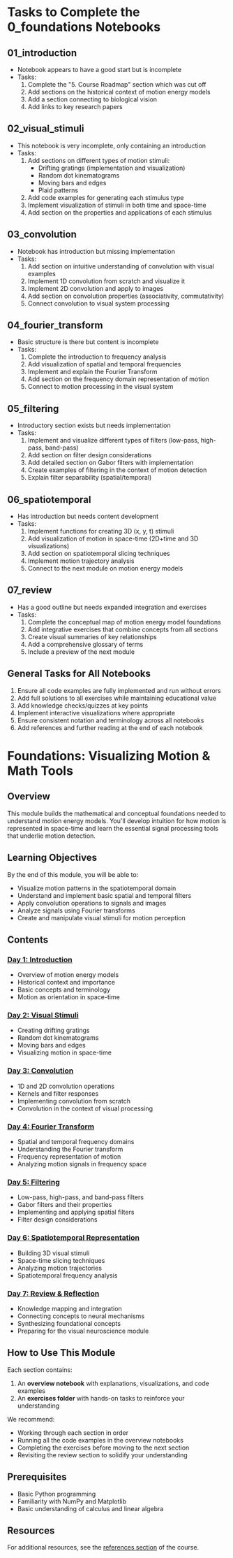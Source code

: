 # Tasks to Complete the 0_foundations Notebooks

## 01_introduction
- Notebook appears to have a good start but is incomplete
- Tasks:
  1. Complete the "5. Course Roadmap" section which was cut off
  2. Add sections on the historical context of motion energy models
  3. Add a section connecting to biological vision
  4. Add links to key research papers

## 02_visual_stimuli
- This notebook is very incomplete, only containing an introduction
- Tasks:
  1. Add sections on different types of motion stimuli:
     - Drifting gratings (implementation and visualization)
     - Random dot kinematograms
     - Moving bars and edges
     - Plaid patterns
  2. Add code examples for generating each stimulus type
  3. Implement visualization of stimuli in both time and space-time
  4. Add section on the properties and applications of each stimulus

## 03_convolution
- Notebook has introduction but missing implementation
- Tasks:
  1. Add section on intuitive understanding of convolution with visual examples
  2. Implement 1D convolution from scratch and visualize it
  3. Implement 2D convolution and apply to images
  4. Add section on convolution properties (associativity, commutativity)
  5. Connect convolution to visual system processing

## 04_fourier_transform
- Basic structure is there but content is incomplete
- Tasks:
  1. Complete the introduction to frequency analysis
  2. Add visualization of spatial and temporal frequencies
  3. Implement and explain the Fourier Transform
  4. Add section on the frequency domain representation of motion
  5. Connect to motion processing in the visual system

## 05_filtering
- Introductory section exists but needs implementation
- Tasks:
  1. Implement and visualize different types of filters (low-pass, high-pass, band-pass)
  2. Add section on filter design considerations
  3. Add detailed section on Gabor filters with implementation
  4. Create examples of filtering in the context of motion detection
  5. Explain filter separability (spatial/temporal)

## 06_spatiotemporal
- Has introduction but needs content development
- Tasks:
  1. Implement functions for creating 3D (x, y, t) stimuli
  2. Add visualization of motion in space-time (2D+time and 3D visualizations)
  3. Add section on spatiotemporal slicing techniques
  4. Implement motion trajectory analysis
  5. Connect to the next module on motion energy models

## 07_review
- Has a good outline but needs expanded integration and exercises
- Tasks:
  1. Complete the conceptual map of motion energy model foundations
  2. Add integrative exercises that combine concepts from all sections
  3. Create visual summaries of key relationships
  4. Add a comprehensive glossary of terms
  5. Include a preview of the next module

## General Tasks for All Notebooks
1. Ensure all code examples are fully implemented and run without errors
2. Add full solutions to all exercises while maintaining educational value
3. Add knowledge checks/quizzes at key points
4. Implement interactive visualizations where appropriate
5. Ensure consistent notation and terminology across all notebooks
6. Add references and further reading at the end of each notebook


# Foundations: Visualizing Motion & Math Tools

## Overview
This module builds the mathematical and conceptual foundations needed to understand motion energy models. You'll develop intuition for how motion is represented in space-time and learn the essential signal processing tools that underlie motion detection.

## Learning Objectives
By the end of this module, you will be able to:
- Visualize motion patterns in the spatiotemporal domain
- Understand and implement basic spatial and temporal filters
- Apply convolution operations to signals and images
- Analyze signals using Fourier transforms
- Create and manipulate visual stimuli for motion perception

## Contents

### [Day 1: Introduction](./01_introduction/)
- Overview of motion energy models
- Historical context and importance
- Basic concepts and terminology
- Motion as orientation in space-time

### [Day 2: Visual Stimuli](./02_visual_stimuli/)
- Creating drifting gratings
- Random dot kinematograms
- Moving bars and edges
- Visualizing motion in space-time

### [Day 3: Convolution](./03_convolution/)
- 1D and 2D convolution operations
- Kernels and filter responses
- Implementing convolution from scratch
- Convolution in the context of visual processing

### [Day 4: Fourier Transform](./04_fourier_transform/)
- Spatial and temporal frequency domains
- Understanding the Fourier transform
- Frequency representation of motion
- Analyzing motion signals in frequency space

### [Day 5: Filtering](./05_filtering/)
- Low-pass, high-pass, and band-pass filters
- Gabor filters and their properties
- Implementing and applying spatial filters
- Filter design considerations

### [Day 6: Spatiotemporal Representation](./06_spatiotemporal/)
- Building 3D visual stimuli
- Space-time slicing techniques
- Analyzing motion trajectories
- Spatiotemporal frequency analysis

### [Day 7: Review & Reflection](./07_review/)
- Knowledge mapping and integration
- Connecting concepts to neural mechanisms
- Synthesizing foundational concepts
- Preparing for the visual neuroscience module

## How to Use This Module

Each section contains:
1. An **overview notebook** with explanations, visualizations, and code examples
2. An **exercises folder** with hands-on tasks to reinforce your understanding

We recommend:
- Working through each section in order
- Running all the code examples in the overview notebooks
- Completing the exercises before moving to the next section
- Revisiting the review section to solidify your understanding

## Prerequisites
- Basic Python programming
- Familiarity with NumPy and Matplotlib
- Basic understanding of calculus and linear algebra

## Resources
For additional resources, see the [references section](../references/additional_resources.md) of the course. 